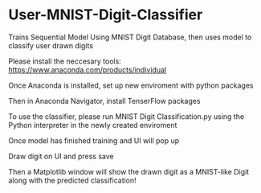 # User-MNIST-Digit-Classifier
Trains Sequential Model Using MNIST Digit Database, then uses model to classify user drawn digits

 Please install the neccesary tools:
 https://www.anaconda.com/products/individual
 
Once Anaconda is installed, set up new enviroment with python packages

Then in Anaconda Navigator, install TenserFlow packages

To use the classifier, please run MNIST Digit Classification.py using the Python interpreter in the newly created enviroment

Once model has finished training and UI will pop up 

Draw digit on UI and press save

Then a Matplotlib window will show the drawn digit as a MNIST-like Digit along with the predicted classification!


